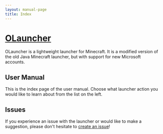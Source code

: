 ```yaml
---
layout: manual-page
title: Index
---
```


# [OLauncher](https://github.com/olauncher/olauncher)
OLauncher is a lightweight launcher for Minecraft. It is a modified version of the old Java Minecraft launcher, but with support for new Microsoft accounts.

## User Manual 
This is the index page of the user manual. Choose what launcher action you would like to learn about from the list on the left.

## Issues
If you experience an issue with the launcher or would like to make a suggestion, please don't hesitate to [create an issue](https://github.com/olauncher/olauncher/issues/new)!
